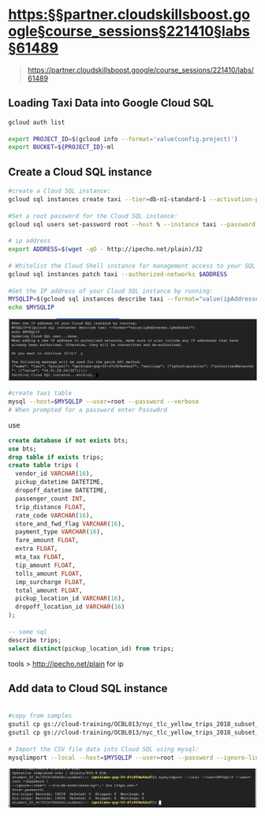 # <https:§§partner.cloudskillsboost.google§course_sessions§221410§labs§61489>
> <https://partner.cloudskillsboost.google/course_sessions/221410/labs/61489>

## Loading Taxi Data into Google Cloud SQL

```bash
gcloud auth list

export PROJECT_ID=$(gcloud info --format='value(config.project)')
export BUCKET=${PROJECT_ID}-ml

```


## Create a Cloud SQL instance

```bash
#create a Cloud SQL instance:
gcloud sql instances create taxi --tier=db-n1-standard-1 --activation-policy=ALWAYS

#Set a root password for the Cloud SQL instance:
gcloud sql users set-password root --host % --instance taxi --password Passw0rd

# ip address
export ADDRESS=$(wget -qO - http://ipecho.net/plain)/32

# Whitelist the Cloud Shell instance for management access to your SQL instance.
gcloud sql instances patch taxi --authorized-networks $ADDRESS

#Get the IP address of your Cloud SQL instance by running:
MYSQLIP=$(gcloud sql instances describe taxi --format="value(ipAddresses.ipAddress)")
echo $MYSQLIP

```
![](2022-03-25-18-28-48.png)

```bash
#create taxi table
mysql --host=$MYSQLIP --user=root --password --verbose
# When prompted for a password enter Passw0rd
```
use 

```sql
create database if not exists bts;
use bts;
drop table if exists trips;
create table trips (
  vendor_id VARCHAR(16),		
  pickup_datetime DATETIME,
  dropoff_datetime DATETIME,
  passenger_count INT,
  trip_distance FLOAT,
  rate_code VARCHAR(16),
  store_and_fwd_flag VARCHAR(16),
  payment_type VARCHAR(16),
  fare_amount FLOAT,
  extra FLOAT,
  mta_tax FLOAT,
  tip_amount FLOAT,
  tolls_amount FLOAT,
  imp_surcharge FLOAT,
  total_amount FLOAT,
  pickup_location_id VARCHAR(16),
  dropoff_location_id VARCHAR(16)
);

-- some sql
describe trips;
select distinct(pickup_location_id) from trips;

```

tools > 
http://ipecho.net/plain
for ip

## Add data to Cloud SQL instance
```bash

#copy from samples
gsutil cp gs://cloud-training/OCBL013/nyc_tlc_yellow_trips_2018_subset_1.csv trips.csv-1
gsutil cp gs://cloud-training/OCBL013/nyc_tlc_yellow_trips_2018_subset_2.csv trips.csv-2

# Import the CSV file data into Cloud SQL using mysql:
mysqlimport --local --host=$MYSQLIP --user=root --password --ignore-lines=1 --fields-terminated-by=',' bts trips.csv-*

```
![](2022-03-25-18-31-44.png)


